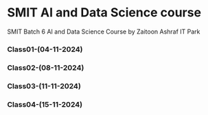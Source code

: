 # SMIT AI and Data Science course
SMIT Batch 6 AI and Data Science Course by Zaitoon Ashraf IT Park
### Class01-(04-11-2024)
### Class02-(08-11-2024)
### Class03-(11-11-2024)
### Class04-(15-11-2024)
